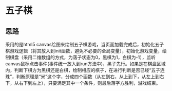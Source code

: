 # 五子棋

## 思路
采用的是html5 canvas绘图来绘制五子棋游戏，当页面加载完成后，初始化五子棋游戏逻辑（将其放入到init函数，避免不必要的全局变量），初始化游戏变量，绘制棋盘（采用二维数组的方式，为落子状态为0，黑棋为1，白棋为-1），监听canvas鼠标点击事件(事件统一放入到run方法中)，黑子先行。如果是在棋盘区域内，判断下棋方为黑棋还是白棋，绘制相应的棋子，在进行判断是否已经“五子连珠”，判断原理是“米”这个字，分成四个函数（从左到右，从上到下，从左上到右下，从右下到左上），只要满足其中一个条件，则最后落字方胜利，游戏结束。


